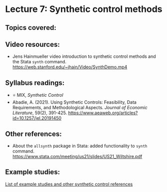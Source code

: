 # Lecture 7: Synthetic control methods

## Topics covered:

## Video resources:
* Jens Hainmueller video introduction to synthetic control methods and the Stata `synth` command. https://web.stanford.edu/~jhain/Video/SynthDemo.mp4


## Syllabus readings:

* :star: MIX, *Synthetic Control*
* Abadie, A. (2021). Using Synthetic Controls: Feasibility, Data Requirements, and Methodological Aspects. *Journal of Economic Literature*, 59(2), 391-425. https://www.aeaweb.org/articles?id=10.1257/jel.20191450

## Other references:

* About the `allsynth` package in Stata: added functionality to `synth` command. https://www.stata.com/meeting/us21/slides/US21_Wiltshire.pdf

## Example studies:

[List of example studies and other synthetic control references](https://github.com/spcorcor18/LPO-8852/blob/main/lectures/Lecture%207%20-%20Synthetic%20control%20methods/Example%20studies%20-%20synthetic%20control.md)
